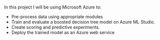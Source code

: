 In this project I will be using Microsoft Azure to:

 - Pre-process data using appropriate modules
 - Train and evaluate a boosted decision tree model on Azure ML Studio.
 - Create scoring and predictive experiments.
 - Deploy the trained model as an Azure web service
